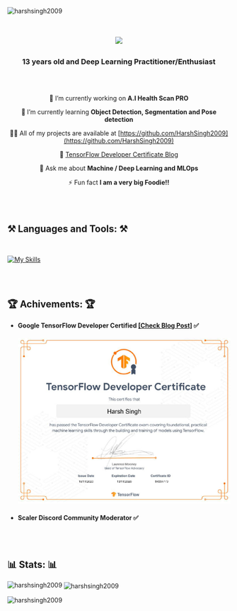 <p align="left"> <img src="https://komarev.com/ghpvc/?username=harshsingh2009&label=Profile%20views&color=0e75b6&style=flat" alt="harshsingh2009" /> </p>

<h1 align="center">
    <img src="https://readme-typing-svg.herokuapp.com/?font=Righteous&size=35&center=true&vCenter=true&width=500&height=70&duration=4000&lines=Hi+There!+👋;+I'm+Harsh+Singh!;" />
</h1>

<h3 align="center"> <b> 13 years old and Deep Learning Practitioner/Enthusiast </b> </h3>

<br>
<br>

<div align="center">

  🔭 I’m currently working on **A.I Health Scan PRO**

  🌱 I’m currently learning **Object Detection, Segmentation and Pose detection**

  👨‍💻 All of my projects are available at [https://github.com/HarshSingh2009](https://github.com/HarshSingh2009)

  📝 [TensorFlow Developer Certificate Blog](https://oxidized-bank-168.notion.site/Cracking-the-TensorFlow-Developer-Certification-Exam-at-age-13-My-Journey-b2bcb503eb754cae9c28458499826faa?pvs=4)

  💬 Ask me about **Machine / Deep Learning and MLOps**

  ⚡ Fun fact **I am a very big Foodie!!**

</div>

<br>
<br>

<h2 align="left">⚒️ Languages and Tools: ⚒️</h2>
<br>

[![My Skills](https://skillicons.dev/icons?i=tensorflow,pytorch,vscode,py,github,git,gcp,mongodb,discord,figma,arduino,selenium)](https://skillicons.dev)

<br>
<br>

<h2 align="left"> 🏆 Achivements: 🏆 </h2>
<u></u>
<ul>
  <li><h4 align='left'><b>Google TensorFlow Developer Certified   <a href='https://oxidized-bank-168.notion.site/Cracking-the-TensorFlow-Developer-Certification-Exam-at-age-13-My-Journey-b2bcb503eb754cae9c28458499826faa?pvs=4'>[Check Blog Post]</a> ✅</b></h4> <img src='https://raw.githubusercontent.com/HarshSingh2009/Certificates/main/tensorflow-developer-certificate.png'>
  <li><h4 align='left'><b>Scaler Discord Community Moderator ✅</b></h4></li>
</ul>

<br>
<br>

<h2 align="left"> 📊 Stats: 📊 </h2>

<p><img align="left" src="https://github-readme-stats.vercel.app/api/top-langs?username=harshsingh2009&show_icons=true&locale=en&layout=compact" alt="harshsingh2009" /></p>

<p>&nbsp;<img align="center" src="https://github-readme-stats.vercel.app/api?username=harshsingh2009&show_icons=true&locale=en" alt="harshsingh2009" /></p>

<p><img align="center" src="https://github-readme-streak-stats.herokuapp.com/?user=harshsingh2009&" alt="harshsingh2009" /></p>

</div>
